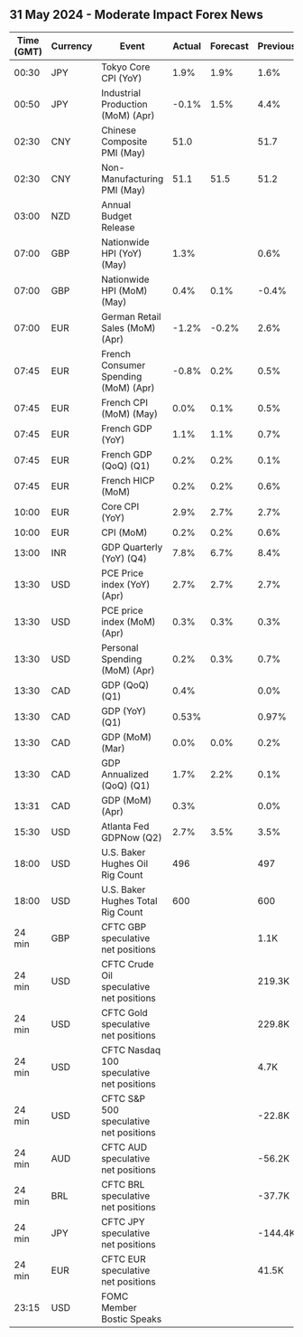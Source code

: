 ## 31 May 2024 - Moderate Impact Forex News

| Time (GMT) | Currency | Event | Actual | Forecast | Previous |
|------|----------|-------|--------|----------|----------|
| 00:30 | JPY | Tokyo Core CPI (YoY) | 1.9% | 1.9% | 1.6% |
| 00:50 | JPY | Industrial Production (MoM) (Apr) | -0.1% | 1.5% | 4.4% |
| 02:30 | CNY | Chinese Composite PMI (May) | 51.0 |  | 51.7 |
| 02:30 | CNY | Non-Manufacturing PMI (May) | 51.1 | 51.5 | 51.2 |
| 03:00 | NZD | Annual Budget Release |  |  |  |
| 07:00 | GBP | Nationwide HPI (YoY) (May) | 1.3% |  | 0.6% |
| 07:00 | GBP | Nationwide HPI (MoM) (May) | 0.4% | 0.1% | -0.4% |
| 07:00 | EUR | German Retail Sales (MoM) (Apr) | -1.2% | -0.2% | 2.6% |
| 07:45 | EUR | French Consumer Spending (MoM) (Apr) | -0.8% | 0.2% | 0.5% |
| 07:45 | EUR | French CPI (MoM) (May) | 0.0% | 0.1% | 0.5% |
| 07:45 | EUR | French GDP (YoY) | 1.1% | 1.1% | 0.7% |
| 07:45 | EUR | French GDP (QoQ) (Q1) | 0.2% | 0.2% | 0.1% |
| 07:45 | EUR | French HICP (MoM) | 0.2% | 0.2% | 0.6% |
| 10:00 | EUR | Core CPI (YoY) | 2.9% | 2.7% | 2.7% |
| 10:00 | EUR | CPI (MoM) | 0.2% | 0.2% | 0.6% |
| 13:00 | INR | GDP Quarterly (YoY) (Q4) | 7.8% | 6.7% | 8.4% |
| 13:30 | USD | PCE Price index (YoY) (Apr) | 2.7% | 2.7% | 2.7% |
| 13:30 | USD | PCE price index (MoM) (Apr) | 0.3% | 0.3% | 0.3% |
| 13:30 | USD | Personal Spending (MoM) (Apr) | 0.2% | 0.3% | 0.7% |
| 13:30 | CAD | GDP (QoQ) (Q1) | 0.4% |  | 0.0% |
| 13:30 | CAD | GDP (YoY) (Q1) | 0.53% |  | 0.97% |
| 13:30 | CAD | GDP (MoM) (Mar) | 0.0% | 0.0% | 0.2% |
| 13:30 | CAD | GDP Annualized (QoQ) (Q1) | 1.7% | 2.2% | 0.1% |
| 13:31 | CAD | GDP (MoM) (Apr) | 0.3% |  | 0.0% |
| 15:30 | USD | Atlanta Fed GDPNow (Q2) | 2.7% | 3.5% | 3.5% |
| 18:00 | USD | U.S. Baker Hughes Oil Rig Count | 496 |  | 497 |
| 18:00 | USD | U.S. Baker Hughes Total Rig Count | 600 |  | 600 |
| 24 min | GBP | CFTC GBP speculative net positions |  |  | 1.1K |
| 24 min | USD | CFTC Crude Oil speculative net positions |  |  | 219.3K |
| 24 min | USD | CFTC Gold speculative net positions |  |  | 229.8K |
| 24 min | USD | CFTC Nasdaq 100 speculative net positions |  |  | 4.7K |
| 24 min | USD | CFTC S&P 500 speculative net positions |  |  | -22.8K |
| 24 min | AUD | CFTC AUD speculative net positions |  |  | -56.2K |
| 24 min | BRL | CFTC BRL speculative net positions |  |  | -37.7K |
| 24 min | JPY | CFTC JPY speculative net positions |  |  | -144.4K |
| 24 min | EUR | CFTC EUR speculative net positions |  |  | 41.5K |
| 23:15 | USD | FOMC Member Bostic Speaks |  |  |  |

